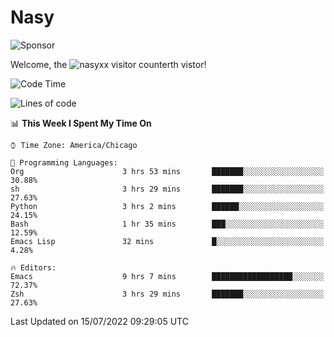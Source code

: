 # Nasy

<!--
<p align="center">
<img height="200" src="https://github-readme-stats.vercel.app/api?username=nasyxx&count_private=true&show_icons=true&theme=dracula&include_all_commits=true"/>
<img height="200" src="https://github-readme-stats.vercel.app/api/top-langs/?username=nasyxx&theme=dracula&hide=html,jupyter+notebook&count_private=true&show_icons=true"/>
</p>

  
----------------
-->

![Sponsor](https://img.shields.io/static/v1.svg?label=Sponsor&message=%E2%9D%A4&logo=GitHub&style=flat&color=pink)
 
Welcome, the ![nasyxx visitor counter](https://count.getloli.com/get/@nasyxx?theme=rule34)th vistor!
 
<!--START_SECTION:waka-->
![Code Time](http://img.shields.io/badge/Code%20Time-2%2C515%20hrs%207%20mins-blue)

![Lines of code](https://img.shields.io/badge/From%20Hello%20World%20I%27ve%20Written-5%20Million%20lines%20of%20code-blue)

📊 **This Week I Spent My Time On** 

```text
⌚︎ Time Zone: America/Chicago

💬 Programming Languages: 
Org                      3 hrs 53 mins       ███████░░░░░░░░░░░░░░░░░░   30.88% 
sh                       3 hrs 29 mins       ███████░░░░░░░░░░░░░░░░░░   27.63% 
Python                   3 hrs 2 mins        ██████░░░░░░░░░░░░░░░░░░░   24.15% 
Bash                     1 hr 35 mins        ███░░░░░░░░░░░░░░░░░░░░░░   12.59% 
Emacs Lisp               32 mins             █░░░░░░░░░░░░░░░░░░░░░░░░   4.28%

🔥 Editors: 
Emacs                    9 hrs 7 mins        ██████████████████░░░░░░░   72.37% 
Zsh                      3 hrs 29 mins       ███████░░░░░░░░░░░░░░░░░░   27.63%

```


 Last Updated on 15/07/2022 09:29:05 UTC
<!--END_SECTION:waka-->

<!-- ![visitors](https://visitor-badge.laobi.icu/badge?page_id=nasyxx.nasyxx) -->
